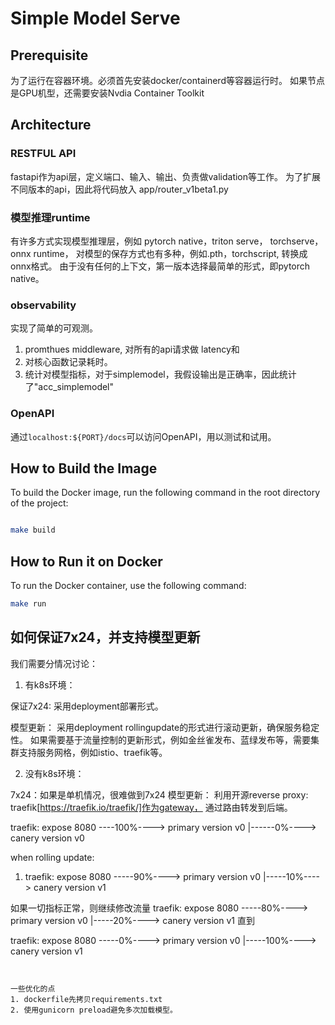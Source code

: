 # Simple Model Serve

## Prerequisite

为了运行在容器环境。必须首先安装docker/containerd等容器运行时。
如果节点是GPU机型，还需要安装Nvdia Container Toolkit

## Architecture

### RESTFUL API

fastapi作为api层，定义端口、输入、输出、负责做validation等工作。
为了扩展不同版本的api，因此将代码放入 app/router_v1beta1.py

### 模型推理runtime
有许多方式实现模型推理层，例如 pytorch native，triton serve， torchserve， onnx runtime，
对模型的保存方式也有多种，例如.pth，torchscript, 转换成onnx格式。
由于没有任何的上下文，第一版本选择最简单的形式，即pytorch native。

### observability
实现了简单的可观测。
1. promthues middleware, 对所有的api请求做 latency和
2. 对核心函数记录耗时。
3. 统计对模型指标，对于simplemodel，我假设输出是正确率，因此统计了"acc_simplemodel"

### OpenAPI
通过`localhost:${PORT}/docs`可以访问OpenAPI，用以测试和试用。


## How to Build the Image

To build the Docker image, run the following command in the root directory of the project:

```sh

make build
```

## How to Run it on Docker

To run the Docker container, use the following command:

```sh
make run
```

## 如何保证7x24，并支持模型更新
我们需要分情况讨论：
1. 有k8s环境：

保证7x24: 
采用deployment部署形式。

模型更新：
采用deployment rollingupdate的形式进行滚动更新，确保服务稳定性。
如果需要基于流量控制的更新形式，例如金丝雀发布、蓝绿发布等，需要集群支持服务网格，例如istio、traefik等。

2. 没有k8s环境：

7x24：如果是单机情况，很难做到7x24
模型更新：
利用开源reverse proxy: traefik[https://traefik.io/traefik/]作为gateway，
通过路由转发到后端。

traefik: expose 8080  ----100%----> primary version v0
                      |------0%----> canery version v0

when rolling update:

1. traefik: expose 8080  -----90%----> primary version v0
                        |-----10%----> canery version v1


如果一切指标正常，则继续修改流量
traefik: expose 8080  -----80%----> primary version v0
                        |-----20%----> canery version v1
直到 

traefik: expose 8080  -----0%----> primary version v0
                        |-----100%----> canery version v1

```


一些优化的点
1. dockerfile先拷贝requirements.txt
2. 使用gunicorn preload避免多次加载模型。
